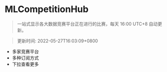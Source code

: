 # MLCompetitionHub

> 一站式显示各大数据竞赛平台正在进行的比赛，每天 16:00 UTC+8 自动更新。
  
> 更新时间: 2022-05-27T16:03:09+0800 

* 多家竞赛平台
* 多种订阅方式
* 下拉查看更多